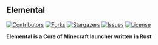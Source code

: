 ## Elemental
[![Contributors][contributors-shield]][contributors-url]
[![Forks][forks-shield]][forks-url]
[![Stargazers][stars-shield]][stars-url]
[![Issues][issues-shield]][issues-url]
[![License][license-shield]][license-url]

**Elemental is a Core of Minecraft launcher written in Rust**

<!-- LINKS -->
[contributors-shield]: https://img.shields.io/github/contributors/ElectronicWave/Elemental.svg?style=for-the-badge
[contributors-url]: https://github.com/ElectronicWave/Elemental/graphs/contributors
[forks-shield]: https://img.shields.io/github/forks/ElectronicWave/Elemental.svg?style=for-the-badge
[forks-url]: https://github.com/ElectronicWave/Elemental/network/members
[stars-shield]: https://img.shields.io/github/stars/ElectronicWave/Elemental.svg?style=for-the-badge
[stars-url]: https://github.com/ElectronicWave/Elemental/stargazers
[issues-shield]: https://img.shields.io/github/issues/ElectronicWave/Elemental.svg?style=for-the-badge
[issues-url]: https://github.com/ElectronicWave/Elemental/issues
[license-shield]: https://img.shields.io/github/license/ElectronicWave/Elemental.svg?style=for-the-badge
[license-url]: https://github.com/ElectronicWave/Elemental/blob/master/LICENSE